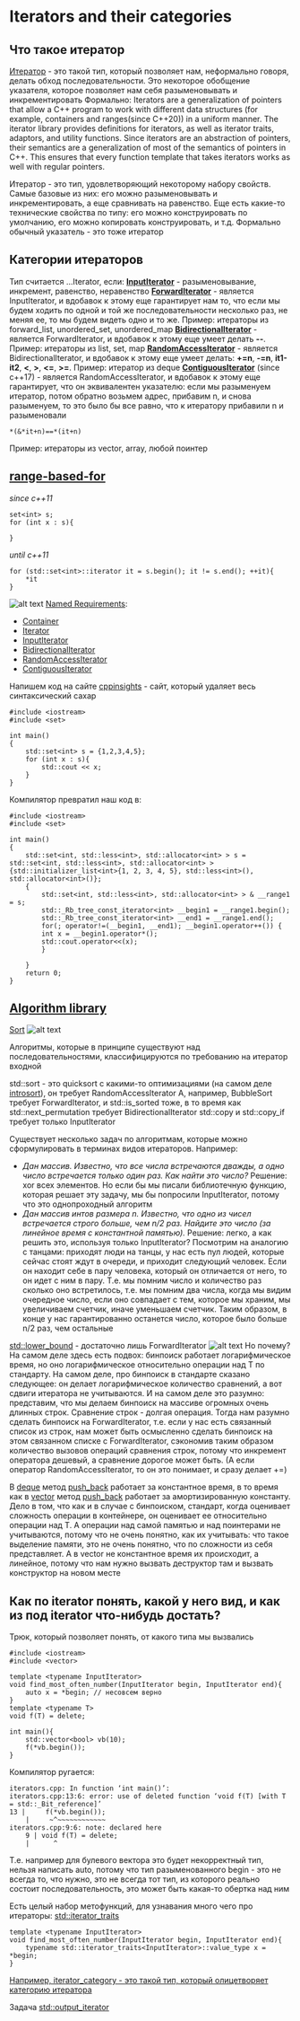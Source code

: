# Iterators and their categories
## Что такое итератор
[Итератор](https://en.cppreference.com/w/cpp/iterator) - это такой тип, который позволяет нам, неформально говоря, делать обход последовательности. Это некоторое обобщение указателя, которое позволяет нам себя разыменовывать и инкрементировать
Формально: Iterators are a generalization of pointers that allow a C++ program to work with different data structures (for example, containers and ranges(since C++20)) in a uniform manner. The iterator library provides definitions for iterators, as well as iterator traits, adaptors, and utility functions.
Since iterators are an abstraction of pointers, their semantics are a generalization of most of the semantics of pointers in C++. This ensures that every function template that takes iterators works as well with regular pointers.

Итератор - это тип, удовлетворяющий некоторому набору свойств. Самые базовые из них: его можно разыменовывать и инкрементировать, а еще сравнивать на равенство. Еще есть какие-то технические свойства по типу: его можно конструировать по умолчанию, его можно копировать конструировать, и т.д.
Формально обычный указатель - это тоже итератор
## Категории итераторов
Тип считается ...Iterator, если:
**[InputIterator](https://en.cppreference.com/w/cpp/iterator/input_iterator)** - разыменовывание, инкремент, равенство, неравенство
**[ForwardIterator](https://en.cppreference.com/w/cpp/iterator/forward_iterator)** - является InputIterator, и вдобавок к этому еще гарантирует нам то, что если мы будем ходить по одной и той же последовательности несколько раз, не меняя ее, то мы будем видеть одно и то же. Пример: итераторы из forward_list, unordered_set, unordered_map
**[BidirectionalIterator](https://en.cppreference.com/w/cpp/iterator/bidirectional_iterator)** - является ForwardIterator, и вдобавок к этому еще умеет делать **--**. Пример: итераторы из list, set, map
**[RandomAccessIterator](https://en.cppreference.com/w/cpp/iterator/random_access_iterator)** - является BidirectionalIterator, и вдобавок к этому еще умеет делать: **+=n**, **-=n**, **it1-it2**, **<**, **>**, **<=**, **>=**. Пример: итератор из deque
**[ContiguousIterator](https://en.cppreference.com/w/cpp/iterator/contiguous_iterator)** (since c++17) - является RandomAccessIterator, и вдобавок к этому еще гарантирует, что он эквивалентен указателю: если мы разыменуем итератор, потом обратно возьмем адрес, прибавим n, и снова разыменуем, то это было бы все равно, что к итератору прибавили n и разыменовали 
    
    *(&*it+n)==*(it+n)
Пример: итераторы из vector, array, любой поинтер

## [range-based-for](https://en.cppreference.com/w/cpp/language/range-for)
*since c++11*

    set<int> s;
    for (int x : s){

    }
*until c++11*

    for (std::set<int>::iterator it = s.begin(); it != s.end(); ++it){
        *it
    }
![alt text](images/1.png)
[Named Requirements](https://en.cppreference.com/w/cpp/named_req):
* [Container](https://en.cppreference.com/w/cpp/named_req/Container)
* [Iterator](https://en.cppreference.com/w/cpp/named_req/Iterator)
* [InputIterator](https://en.cppreference.com/w/cpp/named_req/InputIterator)
* [BidirectionalIterator](https://en.cppreference.com/w/cpp/named_req/BidirectionalIterator)
* [RandomAccessIterator](https://en.cppreference.com/w/cpp/named_req/RandomAccessIterator)
* [ContiguousIterator](https://en.cppreference.com/w/cpp/named_req/ContiguousIterator)

Напишем код на сайте [cppinsights](https://cppinsights.io/) - сайт, который удаляет весь синтаксический сахар

    #include <iostream>
    #include <set>

    int main()
    {
        std::set<int> s = {1,2,3,4,5};
        for (int x : s){
            std::cout << x;
        }
    }
Компилятор превратил наш код в:

    #include <iostream>
    #include <set>

    int main()
    {
        std::set<int, std::less<int>, std::allocator<int> > s = std::set<int, std::less<int>, std::allocator<int> >{std::initializer_list<int>{1, 2, 3, 4, 5}, std::less<int>(), std::allocator<int>()};
        {
            std::set<int, std::less<int>, std::allocator<int> > & __range1 = s;
            std::_Rb_tree_const_iterator<int> __begin1 = __range1.begin();
            std::_Rb_tree_const_iterator<int> __end1 = __range1.end();
            for(; operator!=(__begin1, __end1); __begin1.operator++()) {
            int x = __begin1.operator*();
            std::cout.operator<<(x);
            }
            
        }
        return 0;
    }
## [Algorithm library](https://en.cppreference.com/w/cpp/algorithm)
[Sort](https://en.cppreference.com/w/cpp/algorithm/sort)
![alt text](images/2.png)

Алгоритмы, которые в принципе существуют над последовательностями, классифицируются по требованию на итератор входной

std::sort - это quicksort с какими-то оптимизациями (на самом деле [introsort](https://ru.wikipedia.org/wiki/Introsort)), он требует RandomAccessIterator
А, например, BubbleSort требует ForwardIterator, и std::is_sorted тоже, в то время как std::next_permutation требует BidirectionalIterator
std::copy и std::copy_if требует только InputIterator

Существует несколько задач по алгоритмам, которые можно сформулировать в терминах видов итераторов.
Например:
* *Дан массив. Известно, что все числа встречаются дважды, а одно число встречается только один раз. Как найти это число?*
Решение: xor всех элементов. Но если бы мы писали библиотечную функцию, которая решает эту задачу, мы бы попросили InputIterator, потому что это однопроходный алгоритм
* *Дан массив интов размера n. Известно, что одно из чисел встречается строго больше, чем n/2 раз. Найдите это число (за линейное время с константной памятью).* Решение: легко, а как решить это, используя только InputIterator? Посмотрим на аналогию с танцами: приходят люди на танцы, у нас есть пул людей, которые сейчас стоят ждут в очереди, и приходит следующий человек. Если он находит себе в пару человека, который он отличается от него, то он идет с ним в пару. Т.е. мы помним число и количество раз сколько оно встретилось, т.е. мы помним два числа, когда мы видим очередное число, если оно совпадает с тем, которое мы храним, мы увеличиваем счетчик, иначе уменьшаем счетчик. Таким образом, в конце у нас гарантированно останется число, которое было больше n/2 раз, чем остальные

[std::lower_bound](https://en.cppreference.com/w/cpp/algorithm/lower_bound) - достаточно лишь ForwardIterator
![alt text](images/3.png)
Но почему? На самом деле здесь есть подвох: бинпоиск работает логарифмическое время, но оно логарифмическое относительно операции над T по стандарту. На самом деле, про бинпоиск в стандарте сказано следующее: он делает логарифмическое количество сравнений, а вот сдвиги итератора не учитываются. И на самом деле это разумно: представим, что мы делаем бинпоиск на массиве огромных очень длинных строк. Сравнение строк - долгая операция. Тогда нам разумно сделать бинпоиск на ForwardIterator, т.е. если у нас есть связанный список из строк, нам может быть осмысленно сделать бинпоиск на этом связанном списке с ForwardIterator, сэкономив таким образом количество вызовов операций сравнения строк, потому что инкремент оператора дешевый, а сравнение дорогое может быть. (А если оператор RandomAccessIterator, то он это понимает, и сразу делает +=)

В [deque](https://en.cppreference.com/w/cpp/container/deque) метод [push_back](https://en.cppreference.com/w/cpp/container/deque/push_back) работает за константное время, в то время как в [vector](https://en.cppreference.com/w/cpp/container/vector) метод [push_back](https://en.cppreference.com/w/cpp/container/vector/push_back) работает за амортизированную константу. Дело в том, что как и в случае с бинпоиском, стандарт, когда оценивает сложность операции в контейнере, он оценивает ее относительно операции над T. А операции над самой памятью и над поинтерами не учитываются, потому что не очень понятно, как их учитывать: что такое выделение памяти, это не очень понятно, что по сложности из себя представляет. А в vector не константное время их происходит, а линейное, потому что нам нужно вызвать деструктор там и вызвать конструктор на новом месте

## Как по iterator понять, какой у него вид, и как из под iterator что-нибудь достать?
Трюк, который позволяет понять, от какого типа мы вызвались

    #include <iostream>
    #include <vector>

    template <typename InputIterator>
    void find_most_often_number(InputIterator begin, InputIterator end){
        auto x = *begin; // несовсем верно
    }
    template <typename T>
    void f(T) = delete;

    int main(){
        std::vector<bool> vb(10);
        f(*vb.begin());
    }
Компилятор ругается:

    iterators.cpp: In function ‘int main()’:
    iterators.cpp:13:6: error: use of deleted function ‘void f(T) [with T = std::_Bit_reference]’
    13 |     f(*vb.begin());
        |     ~^~~~~~~~~~~~~
    iterators.cpp:9:6: note: declared here
        9 | void f(T) = delete;
        |      ^
Т.е. например для булевого вектора это будет некорректный тип, нельзя написать auto, потому что тип разыменованного begin - это не всегда то, что нужно, это не всегда тот тип, из которого реально состоит последовательность, это может быть какая-то обертка над ним

Есть целый набор метофункций, для узнавания много чего про итераторы: [std::iterator_traits](https://en.cppreference.com/w/cpp/iterator/iterator_traits)

    template <typename InputIterator>
    void find_most_often_number(InputIterator begin, InputIterator end){
        typename std::iterator_traits<InputIterator>::value_type x = *begin;
    }
[Например, iterator_category - это такой тип, который олицетворяет категорию итератора](https://en.cppreference.com/w/cpp/iterator/iterator_tags)

Задача 
[std::output_iterator](https://en.cppreference.com/w/cpp/iterator/output_iterator)